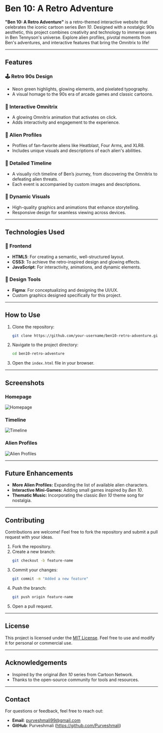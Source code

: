 # Ben 10: A Retro Adventure

**"Ben 10: A Retro Adventure"** is a retro-themed interactive website that celebrates the iconic cartoon series *Ben 10*. Designed with a nostalgic 90s aesthetic, this project combines creativity and technology to immerse users in Ben Tennyson's universe. Explore alien profiles, pivotal moments from Ben's adventures, and interactive features that bring the Omnitrix to life!

---

## Features

### 🕹️ Retro 90s Design
- Neon green highlights, glowing elements, and pixelated typography.
- A visual homage to the 90s era of arcade games and classic cartoons.

### 🌟 Interactive Omnitrix
- A glowing Omnitrix animation that activates on click.
- Adds interactivity and engagement to the experience.

### 👾 Alien Profiles
- Profiles of fan-favorite aliens like Heatblast, Four Arms, and XLR8.
- Includes unique visuals and descriptions of each alien's abilities.

### 📜 Detailed Timeline
- A visually rich timeline of Ben’s journey, from discovering the Omnitrix to defeating alien threats.
- Each event is accompanied by custom images and descriptions.

### 🎨 Dynamic Visuals
- High-quality graphics and animations that enhance storytelling.
- Responsive design for seamless viewing across devices.

---

## Technologies Used

### 📌 Frontend
- **HTML5**: For creating a semantic, well-structured layout.
- **CSS3**: To achieve the retro-inspired design and glowing effects.
- **JavaScript**: For interactivity, animations, and dynamic elements.

### 📌 Design Tools
- **Figma**: For conceptualizing and designing the UI/UX.
- Custom graphics designed specifically for this project.

---

## How to Use

1. Clone the repository:
   ```bash
   git clone https://github.com/your-username/ben10-retro-adventure.git
   ```
2. Navigate to the project directory:
   ```bash
   cd ben10-retro-adventure
   ```
3. Open the `index.html` file in your browser.

---

## Screenshots

### Homepage
![Homepage](images/homepage-screenshot.png)

### Timeline
![Timeline](images/omnitrix-section-screenshot.png)

### Alien Profiles
![Alien Profiles](images/alien-profiles-screenshot.png)

---

## Future Enhancements

- **More Alien Profiles:** Expanding the list of available alien characters.
- **Interactive Mini-Games:** Adding small games inspired by *Ben 10*.
- **Thematic Music:** Incorporating the classic *Ben 10* theme song for nostalgia.

---

## Contributing

Contributions are welcome! Feel free to fork the repository and submit a pull request with your ideas.

1. Fork the repository.
2. Create a new branch:
   ```bash
   git checkout -b feature-name
   ```
3. Commit your changes:
   ```bash
   git commit -m "Added a new feature"
   ```
4. Push the branch:
   ```bash
   git push origin feature-name
   ```
5. Open a pull request.

---

## License

This project is licensed under the [MIT License](LICENSE). Feel free to use and modify it for personal or commercial use.

---

## Acknowledgements

- Inspired by the original *Ben 10* series from Cartoon Network.
- Thanks to the open-source community for tools and resources.

---

## Contact

For questions or feedback, feel free to reach out:
- **Email**: purveshmali99@gmail.com
- **GitHub**: Purveshmali (https://github.com/Purveshmali)
